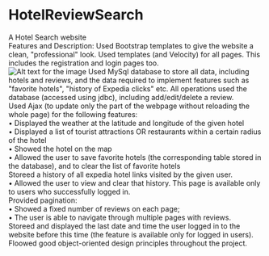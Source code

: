 # HotelReviewSearch
A Hotel Search website  
Features and Description: Used Bootstrap templates to give the website a clean, "professional" look. Used templates (and Velocity) for all pages. This includes the registration and login pages too.   
![Alt text for the image]([[images/example.png](https://github.com/punnam14/HotelReviewSearch/blob/main/Website%20Demo%20Images/Screenshot%202024-02-21%20at%205.47.55%20PM.png)](https://raw.githubusercontent.com/punnam14/HotelReviewSearch/main/Website%20Demo%20Images/Screenshot%202024-02-21%20at%205.47.55%20PM.png))
Used MySql database to store all data, including hotels and reviews, and the data required to implement features such as "favorite hotels", "history of Expedia clicks" etc. All operations used the database (accessed using jdbc), including add/edit/delete a review.  
Used Ajax (to update only the part of the webpage without reloading the whole page) for the following features:  
• Displayed the weather at the latitude and longitude of the given hotel  
• Displayed a list of tourist attractions OR restaurants within a certain radius of the hotel  
• Showed the hotel on the map  
• Allowed the user to save favorite hotels (the corresponding table stored in the database), and to clear the list of favorite hotels  
Storeed a history of all expedia hotel links visited by the given user.   
• Allowed the user to view and clear that history. This page is available only to users who successfully logged in.  
Provided pagination:  
• Showed a fixed number of reviews on each page;  
• The user is able to navigate through multiple pages with reviews.  
Storeed and displayed the last date and time the user logged in to the website before this time (the feature is available only for logged in users).  
Floowed good object-oriented design principles throughout the project.   
